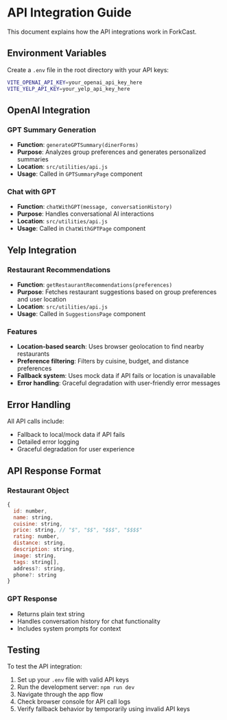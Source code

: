 # API Integration Guide

This document explains how the API integrations work in ForkCast.

## Environment Variables

Create a `.env` file in the root directory with your API keys:

```bash
VITE_OPENAI_API_KEY=your_openai_api_key_here
VITE_YELP_API_KEY=your_yelp_api_key_here
```

## OpenAI Integration

### GPT Summary Generation
- **Function**: `generateGPTSummary(dinerForms)`
- **Purpose**: Analyzes group preferences and generates personalized summaries
- **Location**: `src/utilities/api.js`
- **Usage**: Called in `GPTSummaryPage` component

### Chat with GPT
- **Function**: `chatWithGPT(message, conversationHistory)`
- **Purpose**: Handles conversational AI interactions
- **Location**: `src/utilities/api.js`
- **Usage**: Called in `ChatWithGPTPage` component

## Yelp Integration

### Restaurant Recommendations
- **Function**: `getRestaurantRecommendations(preferences)`
- **Purpose**: Fetches restaurant suggestions based on group preferences and user location
- **Location**: `src/utilities/api.js`
- **Usage**: Called in `SuggestionsPage` component

### Features
- **Location-based search**: Uses browser geolocation to find nearby restaurants
- **Preference filtering**: Filters by cuisine, budget, and distance preferences
- **Fallback system**: Uses mock data if API fails or location is unavailable
- **Error handling**: Graceful degradation with user-friendly error messages

## Error Handling

All API calls include:
- Fallback to local/mock data if API fails
- Detailed error logging
- Graceful degradation for user experience

## API Response Format

### Restaurant Object
```javascript
{
  id: number,
  name: string,
  cuisine: string,
  price: string, // "$", "$$", "$$$", "$$$$"
  rating: number,
  distance: string,
  description: string,
  image: string,
  tags: string[],
  address?: string,
  phone?: string
}
```

### GPT Response
- Returns plain text string
- Handles conversation history for chat functionality
- Includes system prompts for context

## Testing

To test the API integration:

1. Set up your `.env` file with valid API keys
2. Run the development server: `npm run dev`
3. Navigate through the app flow
4. Check browser console for API call logs
5. Verify fallback behavior by temporarily using invalid API keys 